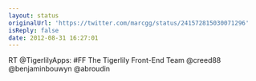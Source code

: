 ```yaml
---
layout: status
originalUrl: 'https://twitter.com/marcgg/status/241572815030071296'
isReply: false
date: 2012-08-31 16:27:01
---
```


RT @TigerlilyApps: #FF The Tigerlily Front-End Team @creed88 @benjaminbouwyn @abroudin
